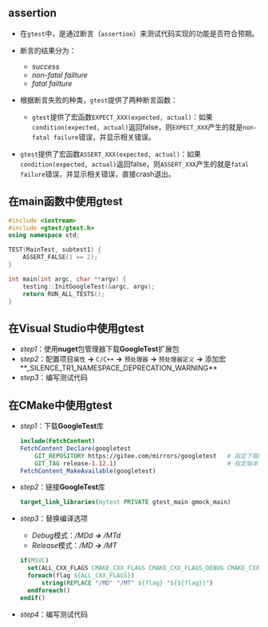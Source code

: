 ## assertion

- 在`gtest`中，是通过断言（`assertion`）来测试代码实现的功能是否符合预期。
- 断言的结果分为：

  - *success*
  - *non-fatal failture*
  - *fatal failture*
- 根据断言失败的种类，`gtest`提供了两种断言函数：

  - `gtest`提供了宏函数`EXPECT_XXX(expected, actual)`：如果`condition(expected, actual)`返回false，则`EXPECT_XXX`产生的就是`non-fatal failure`错误，并显示相关错误。
- `gtest`提供了宏函数`ASSERT_XXX(expected, actual)`：如果`condition(expected, actual)`返回false，则`ASSERT_XXX`产生的就是`fatal failure`错误，并显示相关错误，直接crash退出。

## 在main函数中使用gtest

```cpp
#include <iostream>
#include <gtest/gtest.h>
using namespace std;

TEST(MainTest, subtest1) {
    ASSERT_FALSE(1 == 2);
}

int main(int argc, char **argv) {
    testing::InitGoogleTest(&argc, argv);
    return RUN_ALL_TESTS();
}
```

## 在Visual Studio中使用gtest

- *step1*：使用**nuget**包管理器下载**GoogleTest**扩展包
- *step2*：配置项目`属性` **→** `C/C++` **→** `预处理器` **→** `预处理器定义` **→** 添加宏**_SILENCE_TR1_NAMESPACE_DEPRECATION_WARNING**
- *step3*：编写测试代码

## 在CMake中使用gtest

- *step1*：下载**GoogleTest**库

  ```cmake
  include(FetchContent)
  FetchContent_Declare(googletest
      GIT_REPOSITORY https://gitee.com/mirrors/googletest	# 指定下载url
      GIT_TAG release-1.12.1)								# 指定版本
  FetchContent_MakeAvailable(googletest)
  ```

- *step2*：链接**GoogleTest**库

  ```cmake
  target_link_libraries(mytest PRIVATE gtest_main gmock_main)
  ```

- *step3*：替换编译选项

  - *Debug*模式：*/MDd **→** /MTd*
  - *Release*模式：*/MD **→** /MT*

  ```cmake
  if(MSVC)
  	set(ALL_CXX_FLAGS CMAKE_CXX_FLAGS CMAKE_CXX_FLAGS_DEBUG CMAKE_CXX_FLAGS_RELEASE)
  	foreach(flag ${ALL_CXX_FLAGS})
  		string(REPLACE "/MD" "/MT" ${flag} "${${flag}}")
  	endforeach()
  endif()
  ```

- *step4*：编写测试代码
